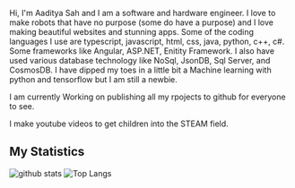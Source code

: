Hi, I'm Aaditya Sah and I am a software and hardware engineer. I love to make robots that have no purpose (some do have a purpose) and I love making beautiful websites and stunning apps. Some of the coding languages I use are typescript, javascript, html, css, java, python, c++, c#. Some frameworks like Angular, ASP.NET, Enitity Framework. I also have used various database technology like NoSql, JsonDB, Sql Server, and CosmosDB. I have dipped my toes in a little bit a Machine learning with python and tensorflow but I am still a newbie. 

I am currently Working on publishing all my rpojects to github for everyone to see.

I make youtube videos to get children into the STEAM field.

<h2><b>My Statistics</b></h2>

![github stats](https://raw.githubusercontent.com/CodeWithAaditya/CodeWithAadityaStats/5d4680ea8b7a5986c1924b1fdd5e789ad038bc32/generated/languages.svg?token=ALMK3VTMYNHWHNNT7QCRCFLBBRN6W) ![Top Langs](https://raw.githubusercontent.com/CodeWithAaditya/CodeWithAadityaStats/5d4680ea8b7a5986c1924b1fdd5e789ad038bc32/generated/overview.svg?token=ALMK3VUEPN5MPV5TVSUUED3BBRNSM)

